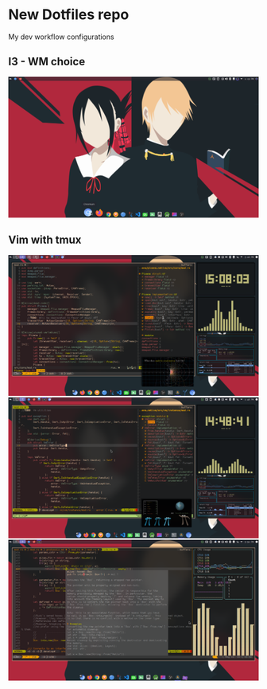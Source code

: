 # New Dotfiles repo

My dev workflow configurations

## I3 - WM choice

![I3](desk-1.png "i3 window manager")

## Vim with tmux

![vim-tmux](desk-6-code.png "Vim with tmux")
![vim-tmux](desk-5-coding.png "Vim with tmux")
![vim-tmux](desk-7-float-wins.png "Vim with tmux")
